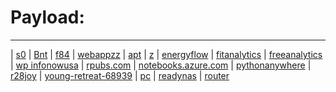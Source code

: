 # Payload:
----
| [s0](http://bnt.rf.gd/z0)
| [Bnt](http://Bnt.rf.gd)
| [f84](http://f84.epizy.com)
| [webappzz](http://webappzz.somee.com)
| [apt](http://apt.getenjoyment.net)
| [ z](https://zw9.github.io/z/)
| [energyflow](http://energyflow.000webhostapp.com)
| [fitanalytics](http://fitanalytics.000webhostapp.com)
| [freeanalytics](http://freeanalytics.000webhostapp.com)
| [wp infonowusa](https://infonowusa.wordpress.com)
| [rpubs.com](https://rpubs.com/Atang148)
| [notebooks.azure.com](https://notebooks.azure.com/readerweb)
| [pythonanywhere](https://zzz.pythonanywhere.com)
| [r28joy](https://r28joy.herokuapp.com)
| [young-retreat-68939](https://young-retreat-68939.herokuapp.com)
| [pc](http://192.168.1.51)
| [readynas](http://192.168.1.18)
| [router](http://192.168.1.0)

